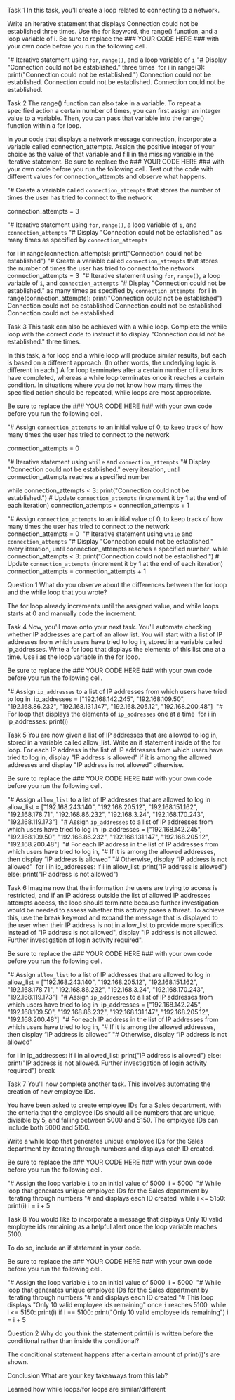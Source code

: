 Task 1
In this task, you'll create a loop related to connecting to a network.

Write an iterative statement that displays Connection could not be established three times. Use the for keyword, the range() function, and a loop variable of i. Be sure to replace the ### YOUR CODE HERE ### with your own code before you run the following cell.

"# Iterative statement using `for`, `range()`, and a loop variable of `i`
"# Display "Connection could not be established." three times
​
for i in range(3):
    print("Connection could not be established.")
Connection could not be established.
Connection could not be established.
Connection could not be established.


Task 2
The range() function can also take in a variable. To repeat a specified action a certain number of times, you can first assign an integer value to a variable. Then, you can pass that variable into the range() function within a for loop.

In your code that displays a network message connection, incorporate a variable called connection_attempts. Assign the positive integer of your choice as the value of that variable and fill in the missing variable in the iterative statement. Be sure to replace the ### YOUR CODE HERE ### with your own code before you run the following cell. Test out the code with different values for connection_attempts and observe what happens.

"# Create a variable called `connection_attempts` that stores the number of times the user has tried to connect to the network

connection_attempts = 3

"# Iterative statement using `for`, `range()`, a loop variable of `i`, and `connection_attempts`
"# Display "Connection could not be established." as many times as specified by `connection_attempts`

for i in range(connection_attempts):
    print("Connection could not be established")
"# Create a variable called `connection_attempts` that stores the number of times the user has tried to connect to the network
​
connection_attempts = 3
​
"# Iterative statement using `for`, `range()`, a loop variable of `i`, and `connection_attempts`
"# Display "Connection could not be established." as many times as specified by `connection_attempts`
​
for i in range(connection_attempts):
    print("Connection could not be established")
Connection could not be established
Connection could not be established
Connection could not be established

Task 3
This task can also be achieved with a while loop. Complete the while loop with the correct code to instruct it to display "Connection could not be established." three times.

In this task, a for loop and a while loop will produce similar results, but each is based on a different approach. (In other words, the underlying logic is different in each.) A for loop terminates after a certain number of iterations have completed, whereas a while loop terminates once it reaches a certain condition. In situations where you do not know how many times the specified action should be repeated, while loops are most appropriate.

Be sure to replace the ### YOUR CODE HERE ### with your own code before you run the following cell.

"# Assign `connection_attempts` to an initial value of 0, to keep track of how many times the user has tried to connect to the network

connection_attempts = 0

"# Iterative statement using `while` and `connection_attempts`
"# Display "Connection could not be established." every iteration, until connection_attempts reaches a specified number

while connection_attempts < 3:
    print("Connection could not be established.")
    # Update `connection_attempts` (increment it by 1 at the end of each iteration)
    connection_attempts = connection_attempts + 1

"# Assign `connection_attempts` to an initial value of 0, to keep track of how many times the user has tried to connect to the network
​
connection_attempts = 0
​
"# Iterative statement using `while` and `connection_attempts`
"# Display "Connection could not be established." every iteration, until connection_attempts reaches a specified number
​
while connection_attempts < 3:
    print("Connection could not be established.")
    # Update `connection_attempts` (increment it by 1 at the end of each iteration)
    connection_attempts = connection_attempts + 1
​

Question 1
What do you observe about the differences between the for loop and the while loop that you wrote?

The for loop already increments until the assigned value, and while loops starts at 0 and manually code the increment.

Task 4
Now, you'll move onto your next task. You'll automate checking whether IP addresses are part of an allow list. You will start with a list of IP addresses from which users have tried to log in, stored in a variable called ip_addresses. Write a for loop that displays the elements of this list one at a time. Use i as the loop variable in the for loop.

Be sure to replace the ### YOUR CODE HERE ### with your own code before you run the following cell.

"# Assign `ip_addresses` to a list of IP addresses from which users have tried to log in
​
ip_addresses = ["192.168.142.245", "192.168.109.50", "192.168.86.232", "192.168.131.147",
                "192.168.205.12", "192.168.200.48"]
​
"# For loop that displays the elements of `ip_addresses` one at a time
​
for i in ip_addresses:
print(i)

Task 5
You are now given a list of IP addresses that are allowed to log in, stored in a variable called allow_list. Write an if statement inside of the for loop. For each IP address in the list of IP addresses from which users have tried to log in, display "IP address is allowed" if it is among the allowed addresses and display "IP address is not allowed" otherwise.

Be sure to replace the ### YOUR CODE HERE ### with your own code before you run the following cell.

"# Assign `allow_list` to a list of IP addresses that are allowed to log in
​
allow_list = ["192.168.243.140", "192.168.205.12", "192.168.151.162", "192.168.178.71",
              "192.168.86.232", "192.168.3.24", "192.168.170.243", "192.168.119.173"]
​
"# Assign `ip_addresses` to a list of IP addresses from which users have tried to log in
​
ip_addresses = ["192.168.142.245", "192.168.109.50", "192.168.86.232", "192.168.131.147",
                "192.168.205.12", "192.168.200.48"]
​
"# For each IP address in the list of IP addresses from which users have tried to log in,
"# If it is among the allowed addresses, then display “IP address is allowed”
"# Otherwise, display “IP address is not allowed”
​
for i in ip_addresses:
    if i in allow_list:
        print("IP address is allowed")
    else:
        print("IP address is not allowed")

Task 6
Imagine now that the information the users are trying to access is restricted, and if an IP address outside the list of allowed IP addresses attempts access, the loop should terminate because further investigation would be needed to assess whether this activity poses a threat. To achieve this, use the break keyword and expand the message that is displayed to the user when their IP address is not in allow_list to provide more specifics. Instead of "IP address is not allowed", display "IP address is not allowed. Further investigation of login activity required".

Be sure to replace the ### YOUR CODE HERE ### with your own code before you run the following cell.

"# Assign `allow_list` to a list of IP addresses that are allowed to log in
​
allow_list = ["192.168.243.140", "192.168.205.12", "192.168.151.162", "192.168.178.71",
              "192.168.86.232", "192.168.3.24", "192.168.170.243", "192.168.119.173"]
​
"# Assign `ip_addresses` to a list of IP addresses from which users have tried to log in
​
ip_addresses = ["192.168.142.245", "192.168.109.50", "192.168.86.232", "192.168.131.147",
                "192.168.205.12", "192.168.200.48"]
​
"# For each IP address in the list of IP addresses from which users have tried to log in,
"# If it is among the allowed addresses, then display “IP address is allowed”
"# Otherwise, display “IP address is not allowed”

for i in ip_addresses:
    if i in allowed_list:
        print("IP address is allowed")
    else:
        print("IP address is not allowed. Further investigation of login activity required")
        break

Task 7
You'll now complete another task. This involves automating the creation of new employee IDs.

You have been asked to create employee IDs for a Sales department, with the criteria that the employee IDs should all be numbers that are unique, divisible by 5, and falling between 5000 and 5150. The employee IDs can include both 5000 and 5150.

Write a while loop that generates unique employee IDs for the Sales department by iterating through numbers and displays each ID created.

Be sure to replace the ### YOUR CODE HERE ### with your own code before you run the following cell.

"# Assign the loop variable `i` to an initial value of 5000
​
i = 5000
​
"# While loop that generates unique employee IDs for the Sales department by iterating through numbers
"# and displays each ID created
​
while i <= 5150:
    print(i)
    i = i + 5

Task 8
You would like to incorporate a message that displays Only 10 valid employee ids remaining as a helpful alert once the loop variable reaches 5100.

To do so, include an if statement in your code.

Be sure to replace the ### YOUR CODE HERE ### with your own code before you run the following cell.

"# Assign the loop variable `i` to an initial value of 5000
​
i = 5000
​
"# While loop that generates unique employee IDs for the Sales department by iterating through numbers
"# and displays each ID created
"# This loop displays "Only 10 valid employee ids remaining" once `i` reaches 5100
​
while i <= 5150:
    print(i)
    if i == 5100:
        print("Only 10 valid employee ids remaining")
    i = i + 5

Question 2
Why do you think the statement print(i) is written before the conditional rather than inside the conditional?

The conditional statement happens after a certain amount of print(i)'s are shown.

Conclusion
What are your key takeaways from this lab?

Learned how while loops/for loops are similar/different
